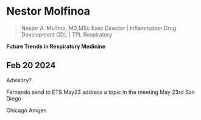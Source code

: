 # Nestor Molfinoa

> Nestor A. Molfino, MD,MSc
Exec Director | Inflammation Drug Development
GDL | TPL Respiratory

**Future Trends in Respiratory Medicine**

## Feb 20 2024

Advisory?

Fernando send to ETS May23 address a topic in the meeting
May 23rd San Diego

Chicago Amgen 



